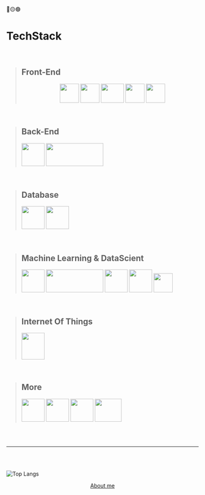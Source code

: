 🔴🟡🟢

<h1 >TechStack</h1>
<br/>

><h2>Front-End</h2>
><div style="margin-left: 100">
><img  src="https://sass-lang.com/assets/img/styleguide/seal-color-aef0354c.png"  width="50" height="50" />
><img src="https://www.solidjs.com/img/logo/without-wordmark/logo.png"  width="50" height="50" />
><img src="https://upload.wikimedia.org/wikipedia/commons/thumb/a/a7/React-icon.svg/2300px-React-icon.svg.png"  width="60" height="50" />
><img src="https://pbs.twimg.com/profile_images/1427375984475578389/jWzgho1b_400x400.png"  width="50" height="50" />
><img src="https://avatars.githubusercontent.com/u/44914786?s=280&v=4" width="50" height="50" />
></div>
 
 <br/>
  
 ><h2>Back-End</h2>
 ><div>
 ><img src="https://actix.rs/img/logo.png" width="60" height="60" />
 ><img src="https://res.cloudinary.com/practicaldev/image/fetch/s--YbV36HLj--/c_imagga_scale,f_auto,fl_progressive,h_420,q_auto,w_1000/https://dev-to-uploads.s3.amazonaws.com/i/hpg6if7btrwilqkidqbe.png"  width="150" height="60" />
 ></div>
  <br/>
  
><h2>Database</h2>
><div>
><img src="https://miro.medium.com/max/512/1*doAg1_fMQKWFoub-6gwUiQ.png"  width="60" height="60" />
><img src="https://th.bing.com/th/id/OIP.ZgypkCzlRf6G11gKgj3k8AHaHa?w=171&h=180&c=7&r=0&o=5&dpr=1.5&pid=1.7" width="60" height="60"/>
></div>
<br/>

><h2>Machine Learning & DataScient</h2>
><div>
><img src="https://codelabs.developers.google.com/static/codelabs/tensorflowjs-object-detection/img/1aee0ede85885520.png" width="60" height="60"/>
><img src="https://user-images.githubusercontent.com/38581401/134487662-49733d45-2ba0-4c19-aa07-1f43fd35c453.png" width="150" height="60"/>
><img  src="http://sled.rs/art/tree_face.png" width="60" height="60"/>
><img src="https://avatars.githubusercontent.com/u/1562726?s=280&v=4" width="60" height="60"/>
><img src="https://avatars.githubusercontent.com/u/10342521?s=280&v=4"  width="50" height="50" />
></div>
<br/>

><h2>Internet Of Things</h2>
><div>
><img src="https://nodered.org/about/resources/media/node-red-hexagon.png" width="60" height="70"/>
></div>

<br/>

><h2>More</h2>
><div>
><img src="https://avatars.githubusercontent.com/u/18133?s=200&v=4" width="60" height="60"/>
><img src="https://camo.githubusercontent.com/61e102d7c605ff91efedb9d7e47c1c4a07cef59d3e1da202fd74f4772122ca4e/68747470733a2f2f766974656a732e6465762f6c6f676f2e737667" width="60" height="60"/>
><img src="https://upload.wikimedia.org/wikipedia/commons/thumb/9/9a/Visual_Studio_Code_1.35_icon.svg/2048px-Visual_Studio_Code_1.35_icon.svg.png" width="60" height="60"/>
><img src="https://doc.rust-lang.org/cargo/images/Cargo-Logo-Small.png" height="60" width="70"/>
></div>

<br/>
<br/>
<hr/>
<br/>
<br/>

![Top Langs](https://github-readme-stats.vercel.app/api/top-langs/?username=donnie3237&hide=css,scss,html&theme=tokyonight)


<div align="center">
<a align="center" href="https://dose-products.vercel.app/contact" terget="_blank">About me</a>
</div> 

